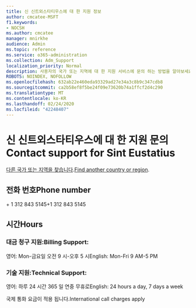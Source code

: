 ```yaml
---
title: 신 신트외스타티우스에 대 한 지원 정보
author: cmcatee-MSFT
f1.keywords:
- NOCSH
ms.author: cmcatee
manager: mnirkhe
audience: Admin
ms.topic: reference
ms.service: o365-administration
ms.collection: Adm_Support
localization_priority: Normal
description: 사용자의 국가 또는 지역에 대 한 지원 서비스에 문의 하는 방법을 알아보세요.
ROBOTS: NOINDEX, NOFOLLOW
ms.openlocfilehash: 632ab22e460eda93329ad27e34a3c8b9c347cdb8
ms.sourcegitcommit: ca2b58ef8f5be24f09e73620b74a1ffcf2d4c290
ms.translationtype: MT
ms.contentlocale: ko-KR
ms.lasthandoff: 02/24/2020
ms.locfileid: "42248407"
---
```

# <a name="contact-support-for-sint-eustatius"></a><span data-ttu-id="f6a05-103">신 신트외스타티우스에 대 한 지원 문의</span><span class="sxs-lookup"><span data-stu-id="f6a05-103">Contact support for Sint Eustatius</span></span>

<span data-ttu-id="f6a05-104">[다른 국가 또는 지역을 찾습니다](../contact-support-for-business-products.md).</span><span class="sxs-lookup"><span data-stu-id="f6a05-104">[Find another country or region](../contact-support-for-business-products.md).</span></span>

## <a name="phone-number"></a><span data-ttu-id="f6a05-105">전화 번호</span><span class="sxs-lookup"><span data-stu-id="f6a05-105">Phone number</span></span>
<span data-ttu-id="f6a05-106">+ 1 312 843 5145</span><span class="sxs-lookup"><span data-stu-id="f6a05-106">+1 312 843 5145</span></span>

## <a name="hours"></a><span data-ttu-id="f6a05-107">시간</span><span class="sxs-lookup"><span data-stu-id="f6a05-107">Hours</span></span>
### <a name="billing-support"></a><span data-ttu-id="f6a05-108">대금 청구 지원:</span><span class="sxs-lookup"><span data-stu-id="f6a05-108">Billing Support:</span></span>

<span data-ttu-id="f6a05-109">영어: Mon-금요일 오전 9 시-오후 5 시</span><span class="sxs-lookup"><span data-stu-id="f6a05-109">English: Mon-Fri 9 AM-5 PM</span></span>

### <a name="technical-support"></a><span data-ttu-id="f6a05-110">기술 지원:</span><span class="sxs-lookup"><span data-stu-id="f6a05-110">Technical Support:</span></span>

<span data-ttu-id="f6a05-111">영어: 하루 24 시간 365 일 연중 무휴로</span><span class="sxs-lookup"><span data-stu-id="f6a05-111">English: 24 hours a day, 7 days a week</span></span>

<span data-ttu-id="f6a05-112">국제 통화 요금이 적용 됩니다.</span><span class="sxs-lookup"><span data-stu-id="f6a05-112">International call charges apply</span></span>